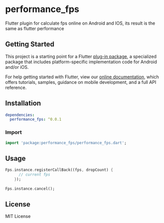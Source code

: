# performance_fps

Flutter plugin for calculate fps online on Android and IOS,
  its result is the same as flutter performance

## Getting Started

This project is a starting point for a Flutter
[plug-in package](https://flutter.dev/developing-packages/),
a specialized package that includes platform-specific implementation code for
Android and/or iOS.

For help getting started with Flutter, view our 
[online documentation](https://flutter.dev/docs), which offers tutorials, 
samples, guidance on mobile development, and a full API reference.

## Installation
```yaml
dependencies:
  performance_fps: ^0.0.1
```

### Import

```dart
import 'package:performance_fps/performance_fps.dart';
```

## Usage
```dart
Fps.instance.registerCallBack((fps, dropCount) {
      // current fps
    });
    
Fps.instance.cancel();
```

## License

MIT License

